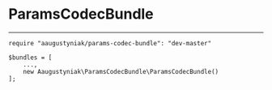 # ParamsCodecBundle
------------------

```
require "aaugustyniak/params-codec-bundle": "dev-master"
```

```
$bundles = [
    ...,
    new Aaugustyniak\ParamsCodecBundle\ParamsCodecBundle()
];
```